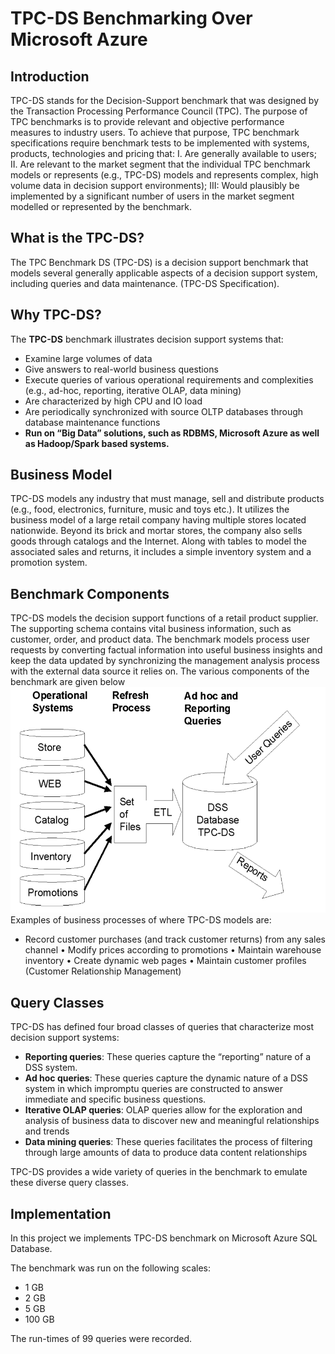 # TPC-DS Benchmarking Over Microsoft Azure
## Introduction 
TPC-DS stands for the Decision-Support benchmark that was designed by the Transaction Processing Performance Council (TPC). 
The purpose of TPC benchmarks is to provide relevant and objective performance measures to industry users. To achieve that purpose, TPC benchmark specifications require benchmark tests to be implemented with systems, products, technologies and pricing that: 
I. Are generally available to users;
II. Are relevant to the market segment that the individual TPC benchmark models or represents (e.g., TPC-DS) models and represents complex, high volume data in decision support environments);
III: Would plausibly be implemented by a significant number of users in the market segment
modelled or represented by the benchmark.

## What is the TPC-DS?
The TPC Benchmark DS (TPC-DS) is a decision support benchmark that models several generally applicable aspects of a decision support system, including queries and data maintenance. (TPC-DS Specification).

## Why TPC-DS?
The **TPC-DS** benchmark illustrates decision support systems that:
* Examine large volumes of data
* Give answers to real-world business questions
* Execute queries of various operational requirements and complexities (e.g., ad-hoc, reporting, iterative OLAP, data mining)
* Are characterized by high CPU and IO load
* Are periodically synchronized with source OLTP databases through database maintenance functions
* **Run on “Big Data” solutions, such as RDBMS, Microsoft Azure as well as Hadoop/Spark based systems.**

## Business Model 

TPC-DS models any industry that must manage, sell and distribute products (e.g., food, electronics, furniture, music and toys etc.). It utilizes the business model of a large retail company having multiple stores located nationwide. Beyond its brick and mortar stores, the company also sells goods through catalogs and the Internet. Along with tables to model the associated sales and returns, it includes a simple inventory system and a promotion system. 



## Benchmark Components

TPC-DS models the decision support functions of a retail product supplier. The supporting schema contains vital business information, such as customer, order, and product data. The benchmark models process user requests by converting factual information into useful business insights and keep the data updated by synchronizing the management analysis process with the external data source it relies on.
The various components of the benchmark are given below <br>
![](tpcds.png)
Examples of business processes of where TPC-DS models are:
* Record customer purchases (and track customer returns) from any sales channel
• Modify prices according to promotions
• Maintain warehouse inventory
• Create dynamic web pages
• Maintain customer profiles (Customer Relationship Management)

## Query Classes
TPC-DS has defined four broad classes of queries that characterize most decision support systems: 
* **Reporting queries**: These queries capture the “reporting” nature of a DSS system.
* **Ad hoc queries**: These queries capture the dynamic nature of a DSS system in which impromptu queries are constructed to
answer immediate and specific business questions.
* **Iterative OLAP queries**: OLAP queries allow for the exploration and analysis of business data to discover new and meaningful
relationships and trends
* **Data mining queries**: These queries facilitates the process of filtering through large amounts of data to produce data content relationships

TPC-DS provides a wide variety of queries in the benchmark to emulate these diverse query
classes.

## Implementation 

In this project we implements TPC-DS benchmark on Microsoft Azure SQL Database. 

The benchmark was run on the following scales: 
- 1 GB
- 2 GB
- 5 GB
- 100 GB

The run-times of 99 queries were recorded. 

